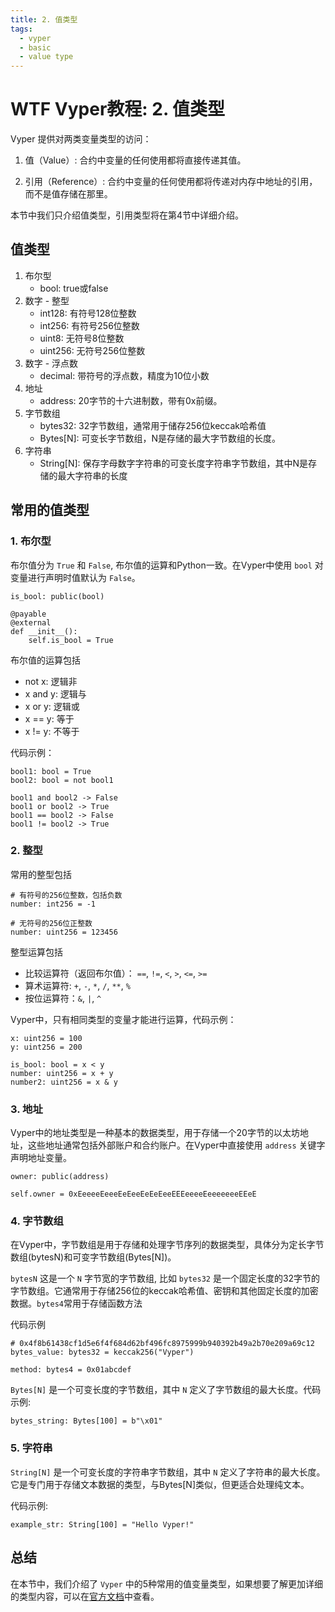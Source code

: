 ```yaml
---
title: 2. 值类型
tags:
  - vyper
  - basic
  - value type
---
```


# WTF Vyper教程: 2. 值类型

Vyper 提供对两类变量类型的访问：
1. 值（Value）: 合约中变量的任何使用都将直接传递其值。

2. 引用（Reference）: 合约中变量的任何使用都将传递对内存中地址的引用，而不是值存储在那里。

本节中我们只介绍值类型，引用类型将在第4节中详细介绍。

## 值类型
1. 布尔型
	- bool: true或false
2. 数字 - 整型
	- int128: 有符号128位整数
	- int256: 有符号256位整数
	- uint8: 无符号8位整数
	- uint256: 无符号256位整数
3. 数字 - 浮点数
	- decimal: 带符号的浮点数，精度为10位小数
4. 地址
	- address: 20字节的十六进制数，带有0x前缀。
5. 字节数组
	- bytes32: 32字节数组，通常用于储存256位keccak哈希值
	- Bytes[N]: 可变长字节数组，N是存储的最大字节数组的长度。
6. 字符串
	- String[N]: 保存字母数字字符串的可变长度字符串字节数组，其中N是存储的最大字符串的长度

## 常用的值类型

### 1. 布尔型
布尔值分为 `True` 和 `False`, 布尔值的运算和Python一致。在Vyper中使用 `bool` 对变量进行声明时值默认为 `False`。

```vyper
is_bool: public(bool)

@payable
@external
def __init__():
	self.is_bool = True
```

布尔值的运算包括
- not x: 逻辑非
- x and y: 逻辑与
- x or y: 逻辑或
- x == y: 等于
- x != y: 不等于

代码示例：
```vyper
bool1: bool = True
bool2: bool = not bool1

bool1 and bool2 -> False
bool1 or bool2 -> True
bool1 == bool2 -> False
bool1 != bool2 -> True
```

### 2. 整型
常用的整型包括
```vyper
# 有符号的256位整数，包括负数
number: int256 = -1

# 无符号的256位正整数
number: uint256 = 123456
```

整型运算包括
- 比较运算符（返回布尔值）： `==`, `!=`, `<`, `>`, `<=`, `>=`
- 算术运算符: `+`, `-`, `*`, `/`, `**`, `%`
- 按位运算符：`&`, `|`, `^`

Vyper中，只有相同类型的变量才能进行运算，代码示例：
```vyper
x: uint256 = 100
y: uint256 = 200

is_bool: bool = x < y
number: uint256 = x + y
number2: uint256 = x & y
```

### 3. 地址
Vyper中的地址类型是一种基本的数据类型，用于存储一个20字节的以太坊地址，这些地址通常包括外部账户和合约账户。在Vyper中直接使用 `address` 关键字声明地址变量。
```vyper
owner: public(address)

self.owner = 0xEeeeeEeeeEeEeeEeEeEeeEEEeeeeEeeeeeeeEEeE
```

### 4. 字节数组
在Vyper中，字节数组是用于存储和处理字节序列的数据类型，具体分为定长字节数组(bytesN)和可变字节数组(Bytes[N])。

`bytesN` 这是一个 `N` 字节宽的字节数组, 比如 `bytes32` 是一个固定长度的32字节的字节数组。它通常用于存储256位的keccak哈希值、密钥和其他固定长度的加密数据。`bytes4`常用于存储函数方法

代码示例
```vyper
# 0x4f8b61438cf1d5e6f4f684d62bf496fc8975999b940392b49a2b70e209a69c12
bytes_value: bytes32 = keccak256("Vyper")

method: bytes4 = 0x01abcdef
```

`Bytes[N]` 是一个可变长度的字节数组，其中 `N` 定义了字节数组的最大长度。代码示例:
```vyper
bytes_string: Bytes[100] = b"\x01"
```

### 5. 字符串
`String[N]` 是一个可变长度的字符串字节数组，其中 `N` 定义了字符串的最大长度。它是专门用于存储文本数据的类型，与Bytes[N]类似，但更适合处理纯文本。

代码示例:
```vyper
example_str: String[100] = "Hello Vyper!"
```

## 总结

在本节中，我们介绍了 `Vyper` 中的5种常用的值变量类型，如果想要了解更加详细的类型内容，可以在[官方文档](https://docs.vyperlang.org/en/latest/types.html)中查看。
